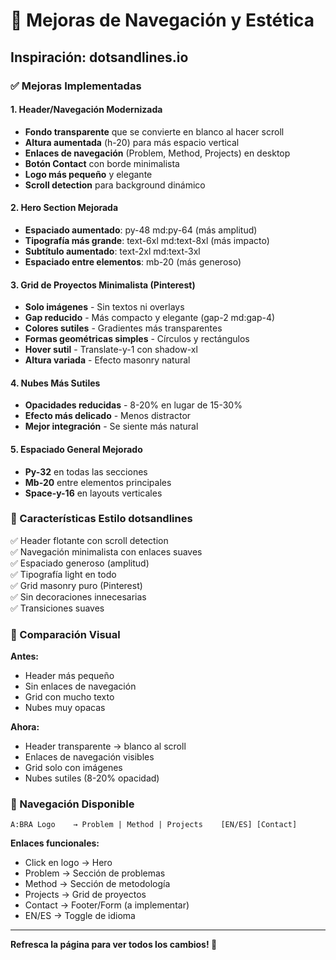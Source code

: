 # 🎨 Mejoras de Navegación y Estética

## Inspiración: dotsandlines.io

### ✅ Mejoras Implementadas

#### 1. Header/Navegación Modernizada
- **Fondo transparente** que se convierte en blanco al hacer scroll
- **Altura aumentada** (h-20) para más espacio vertical
- **Enlaces de navegación** (Problem, Method, Projects) en desktop
- **Botón Contact** con borde minimalista
- **Logo más pequeño** y elegante
- **Scroll detection** para background dinámico

#### 2. Hero Section Mejorada
- **Espaciado aumentado**: py-48 md:py-64 (más amplitud)
- **Tipografía más grande**: text-6xl md:text-8xl (más impacto)
- **Subtítulo aumentado**: text-2xl md:text-3xl
- **Espaciado entre elementos**: mb-20 (más generoso)

#### 3. Grid de Proyectos Minimalista (Pinterest)
- **Solo imágenes** - Sin textos ni overlays
- **Gap reducido** - Más compacto y elegante (gap-2 md:gap-4)
- **Colores sutiles** - Gradientes más transparentes
- **Formas geométricas simples** - Círculos y rectángulos
- **Hover sutil** - Translate-y-1 con shadow-xl
- **Altura variada** - Efecto masonry natural

#### 4. Nubes Más Sutiles
- **Opacidades reducidas** - 8-20% en lugar de 15-30%
- **Efecto más delicado** - Menos distractor
- **Mejor integración** - Se siente más natural

#### 5. Espaciado General Mejorado
- **Py-32** en todas las secciones
- **Mb-20** entre elementos principales
- **Space-y-16** en layouts verticales

### 🎯 Características Estilo dotsandlines

✅ Header flotante con scroll detection  
✅ Navegación minimalista con enlaces suaves  
✅ Espaciado generoso (amplitud)  
✅ Tipografía light en todo  
✅ Grid masonry puro (Pinterest)  
✅ Sin decoraciones innecesarias  
✅ Transiciones suaves  

### 📐 Comparación Visual

**Antes:**
- Header más pequeño
- Sin enlaces de navegación
- Grid con mucho texto
- Nubes muy opacas

**Ahora:**
- Header transparente → blanco al scroll
- Enlaces de navegación visibles
- Grid solo con imágenes
- Nubes sutiles (8-20% opacidad)

### 🚀 Navegación Disponible

```
A:BRA Logo    → Problem | Method | Projects    [EN/ES] [Contact]
```

**Enlaces funcionales:**
- Click en logo → Hero
- Problem → Sección de problemas
- Method → Sección de metodología
- Projects → Grid de proyectos
- Contact → Footer/Form (a implementar)
- EN/ES → Toggle de idioma

---

**Refresca la página para ver todos los cambios! 🎨**

